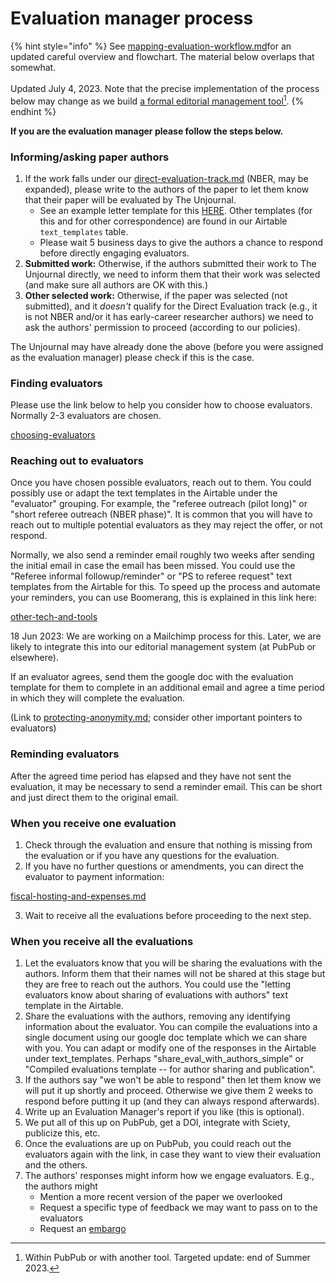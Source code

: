 # Evaluation manager process

{% hint style="info" %}
See [mapping-evaluation-workflow.md](../../our-policies-evaluation-and-workflow/mapping-evaluation-workflow.md "mention")for an updated careful overview and flowchart. The material below overlaps that somewhat.\
\
Updated July 4, 2023. Note that the precise implementation of the process below may change as we build [a formal editorial management tool](#user-content-fn-1)[^1].
{% endhint %}

**If you are the evaluation manager please follow the steps below.**

### Informing/asking paper authors

1. If the work falls under our [direct-evaluation-track.md](../../policies-projects-evaluation-workflow/considering-projects/direct-evaluation-track.md "mention") (NBER, may be expanded), please write to the authors of the paper to let them know that their paper will be evaluated by The Unjournal.
   * See an example letter template for this [HERE](https://docs.google.com/document/d/1tPgoPpqiuVs9qLKJIwZO71F4kqEfv\_FOL4tDtkm98G0/edit). Other templates (for this and for other correspondence) are found in our Airtable `text_templates` table.
   * Please wait 5 business days to give the authors a chance to respond before directly engaging evaluators.
2. **Submitted work:** Otherwise, if the authors submitted their work to The Unjournal directly, we need to inform them that their work was selected (and make sure all authors are OK with this.)
3. **Other selected work:** Otherwise, if the paper was selected (not submitted), and it _doesn't_ qualify for the Direct Evaluation track (e.g., it is not NBER and/or it has early-career researcher authors) we need to ask the authors' permission to proceed (according to our policies).

The Unjournal may have already done the above (before you were assigned as the evaluation manager) please check if this is the case.

### Finding evaluators

Please use the link below to help you consider how to choose evaluators. Normally 2-3 evaluators are chosen.

[choosing-evaluators](choosing-evaluators/ "mention")

### Reaching out to evaluators

Once you have chosen possible evaluators, reach out to them. You could possibly use or adapt the text templates in the Airtable under the "evaluator" grouping. For example, the "referee outreach (pilot long)" or "short referee outreach (NBER phase)". It is common that you will have to reach out to multiple potential evaluators as they may reject the offer, or not respond.

Normally, we also send a reminder email roughly two weeks after sending the initial email in case the email has been missed. You could use the "Referee informal followup/reminder" or "PS to referee request" text templates from the Airtable for this. To speed up the process and automate your reminders, you can use Boomerang, this is explained in this link here:

[other-tech-and-tools](../../tech-tools-and-resources/other-tech-and-tools/ "mention")

18 Jun 2023: We are working on a Mailchimp process for this. Later, we are likely to integrate this into our editorial management system (at PubPub or elsewhere).

If an evaluator agrees, send them the google doc with the evaluation template for them to complete in an additional email and agree a time period in which they will complete the evaluation.

(Link to [protecting-anonymity.md](../../policies-projects-evaluation-workflow/evaluation/protecting-anonymity.md "mention"); consider other important pointers to evaluators)

### Reminding evaluators

After the agreed time period has elapsed and they have not sent the evaluation, it may be necessary to send a reminder email. This can be short and just direct them to the original email.

### When you receive one evaluation

1. Check through the evaluation and ensure that nothing is missing from the evaluation or if you have any questions for the evaluation.
2. If you have no further questions or amendments, you can direct the evaluator to payment information:

[fiscal-hosting-and-expenses.md](../fiscal-hosting-and-expenses.md "mention")

3. Wait to receive all the evaluations before proceeding to the next step.

### When you receive all the evaluations

1. Let the evaluators know that you will be sharing the evaluations with the authors. Inform them that their names will not be shared at this stage but they are free to reach out the authors. You could use the "letting evaluators know about sharing of evaluations with authors" text template in the Airtable.
2. Share the evaluations with the authors, removing any identifying information about the evaluator. You can compile the evaluations into a single document using our google doc template which we can share with you. You can adapt or modify one of the responses in the Airtable under text\_templates. Perhaps "share\_eval\_with\_authors\_simple" or "Compiled evaluations template -- for author sharing and publication".
3. If the authors say "we won't be able to respond" then let them know we will put it up shortly and proceed. Otherwise we give them 2 weeks to respond before putting it up (and they can always respond afterwards).
4. Write up an Evaluation Manager's report if you like (this is optional).
5. We put all of this up on PubPub, get a DOI, integrate with Sciety, publicize this, etc.
6. Once the evaluations are up on PubPub, you could reach out the evaluators again with the link, in case they want to view their evaluation and the others.
7. The authors' responses might inform how we engage evaluators. E.g., the authors might
   * Mention a more recent version of the paper we overlooked
   * Request a specific type of feedback we may want to pass on to the evaluators
   * Request an [embargo](../../faq-interaction/for-researchers-authors.md#conditional-embargo)

[^1]: Within PubPub or with another tool. Targeted update: end of Summer 2023.
